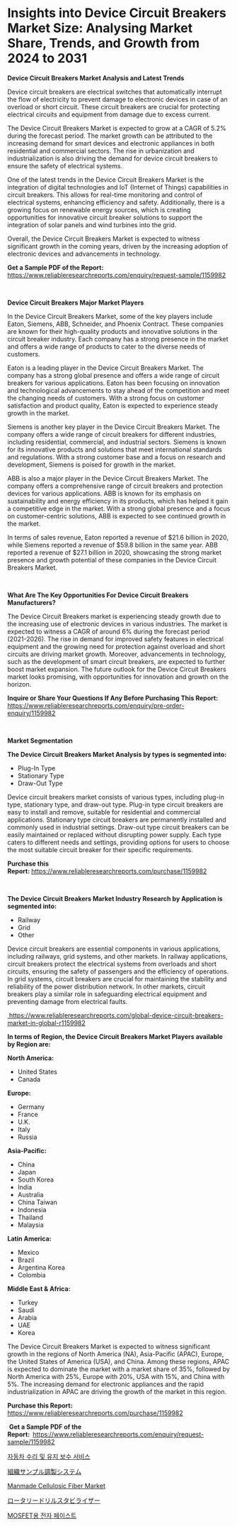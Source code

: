 <p><h1>Insights into Device Circuit Breakers Market Size: Analysing Market Share, Trends, and Growth from 2024 to 2031</h1></p><p><strong>Device Circuit Breakers Market Analysis and Latest Trends</strong></p>
<p><p>Device circuit breakers are electrical switches that automatically interrupt the flow of electricity to prevent damage to electronic devices in case of an overload or short circuit. These circuit breakers are crucial for protecting electrical circuits and equipment from damage due to excess current.</p><p>The Device Circuit Breakers Market is expected to grow at a CAGR of 5.2% during the forecast period. The market growth can be attributed to the increasing demand for smart devices and electronic appliances in both residential and commercial sectors. The rise in urbanization and industrialization is also driving the demand for device circuit breakers to ensure the safety of electrical systems.</p><p>One of the latest trends in the Device Circuit Breakers Market is the integration of digital technologies and IoT (Internet of Things) capabilities in circuit breakers. This allows for real-time monitoring and control of electrical systems, enhancing efficiency and safety. Additionally, there is a growing focus on renewable energy sources, which is creating opportunities for innovative circuit breaker solutions to support the integration of solar panels and wind turbines into the grid.</p><p>Overall, the Device Circuit Breakers Market is expected to witness significant growth in the coming years, driven by the increasing adoption of electronic devices and advancements in technology.</p></p>
<p><strong>Get a Sample PDF of the Report:&nbsp;</strong> <a href="https://www.reliableresearchreports.com/enquiry/request-sample/1159982">https://www.reliableresearchreports.com/enquiry/request-sample/1159982</a></p>
<p>&nbsp;</p>
<p><strong>Device Circuit Breakers Major Market Players</strong></p>
<p><p>In the Device Circuit Breakers Market, some of the key players include Eaton, Siemens, ABB, Schneider, and Phoenix Contract. These companies are known for their high-quality products and innovative solutions in the circuit breaker industry. Each company has a strong presence in the market and offers a wide range of products to cater to the diverse needs of customers.</p><p>Eaton is a leading player in the Device Circuit Breakers Market. The company has a strong global presence and offers a wide range of circuit breakers for various applications. Eaton has been focusing on innovation and technological advancements to stay ahead of the competition and meet the changing needs of customers. With a strong focus on customer satisfaction and product quality, Eaton is expected to experience steady growth in the market.</p><p>Siemens is another key player in the Device Circuit Breakers Market. The company offers a wide range of circuit breakers for different industries, including residential, commercial, and industrial sectors. Siemens is known for its innovative products and solutions that meet international standards and regulations. With a strong customer base and a focus on research and development, Siemens is poised for growth in the market.</p><p>ABB is also a major player in the Device Circuit Breakers Market. The company offers a comprehensive range of circuit breakers and protection devices for various applications. ABB is known for its emphasis on sustainability and energy efficiency in its products, which has helped it gain a competitive edge in the market. With a strong global presence and a focus on customer-centric solutions, ABB is expected to see continued growth in the market.</p><p>In terms of sales revenue, Eaton reported a revenue of $21.6 billion in 2020, while Siemens reported a revenue of $59.8 billion in the same year. ABB reported a revenue of $27.1 billion in 2020, showcasing the strong market presence and growth potential of these companies in the Device Circuit Breakers Market.</p></p>
<p>&nbsp;</p>
<p><strong>What Are The Key Opportunities For Device Circuit Breakers Manufacturers?</strong></p>
<p><p>The Device Circuit Breakers market is experiencing steady growth due to the increasing use of electronic devices in various industries. The market is expected to witness a CAGR of around 6% during the forecast period (2021-2026). The rise in demand for improved safety features in electrical equipment and the growing need for protection against overload and short circuits are driving market growth. Moreover, advancements in technology, such as the development of smart circuit breakers, are expected to further boost market expansion. The future outlook for the Device Circuit Breakers market looks promising, with opportunities for innovation and growth on the horizon.</p></p>
<p><strong>Inquire or Share Your Questions If Any Before Purchasing This Report:</strong> <a href="https://www.reliableresearchreports.com/enquiry/pre-order-enquiry/1159982">https://www.reliableresearchreports.com/enquiry/pre-order-enquiry/1159982</a></p>
<p>&nbsp;</p>
<p><strong>Market Segmentation</strong></p>
<p><strong>The Device Circuit Breakers Market Analysis by types is segmented into:</strong></p>
<p><ul><li>Plug-In Type</li><li>Stationary Type</li><li>Draw-Out Type</li></ul></p>
<p><p>Device circuit breakers market consists of various types, including plug-in type, stationary type, and draw-out type. Plug-in type circuit breakers are easy to install and remove, suitable for residential and commercial applications. Stationary type circuit breakers are permanently installed and commonly used in industrial settings. Draw-out type circuit breakers can be easily maintained or replaced without disrupting power supply. Each type caters to different needs and settings, providing options for users to choose the most suitable circuit breaker for their specific requirements.</p></p>
<p><strong>Purchase this Report:&nbsp;</strong><a href="https://www.reliableresearchreports.com/purchase/1159982">https://www.reliableresearchreports.com/purchase/1159982</a></p>
<p>&nbsp;</p>
<p><strong>The Device Circuit Breakers Market Industry Research by Application is segmented into:</strong></p>
<p><ul><li>Railway</li><li>Grid</li><li>Other</li></ul></p>
<p><p>Device circuit breakers are essential components in various applications, including railways, grid systems, and other markets. In railway applications, circuit breakers protect the electrical systems from overloads and short circuits, ensuring the safety of passengers and the efficiency of operations. In grid systems, circuit breakers are crucial for maintaining the stability and reliability of the power distribution network. In other markets, circuit breakers play a similar role in safeguarding electrical equipment and preventing damage from electrical faults.</p></p>
<p><a href="https://www.reliableresearchreports.com/global-device-circuit-breakers-market-in-global-r1159982">&nbsp;https://www.reliableresearchreports.com/global-device-circuit-breakers-market-in-global-r1159982</a></p>
<p><strong>In terms of Region, the Device Circuit Breakers Market Players available by Region are:</strong></p>
<p>
    <p> <strong> North America: </strong>
        <ul>
            <li>United States</li>
            <li>Canada</li>
        </ul>
        </p> 
    <p> <strong> Europe: </strong>
        <ul>
            <li>Germany</li>
            <li>France</li>
            <li>U.K.</li>
            <li>Italy</li>
            <li>Russia</li>
        </ul>
        </p> 
    <p> <strong> Asia-Pacific: </strong>
        <ul>
            <li>China</li>
            <li>Japan</li>
            <li>South Korea</li>
            <li>India</li>
            <li>Australia</li>
            <li>China Taiwan</li>
            <li>Indonesia</li>
            <li>Thailand</li>
            <li>Malaysia</li>
        </ul>
        </p> 
    <p> <strong> Latin America: </strong>
        <ul>
            <li>Mexico</li>
            <li>Brazil</li>
            <li>Argentina Korea</li>
            <li>Colombia</li>
        </ul>
        </p> 
    <p> <strong> Middle East & Africa: </strong>
        <ul>
            <li>Turkey</li>
            <li>Saudi</li>
            <li>Arabia</li>
            <li>UAE</li>
            <li>Korea</li>
        </ul>
    </p>
    </p>
<p><p>The Device Circuit Breakers Market is expected to witness significant growth in the regions of North America (NA), Asia-Pacific (APAC), Europe, the United States of America (USA), and China. Among these regions, APAC is expected to dominate the market with a market share of 35%, followed by North America with 25%, Europe with 20%, USA with 15%, and China with 5%. The increasing demand for electronic appliances and the rapid industrialization in APAC are driving the growth of the market in this region.</p></p>
<p><strong>Purchase this Report: </strong><a href="https://www.reliableresearchreports.com/purchase/1159982">https://www.reliableresearchreports.com/purchase/1159982</a></p>
<p>&nbsp;<strong>Get a Sample PDF of the Report:&nbsp;&nbsp;</strong><a href="https://www.reliableresearchreports.com/enquiry/request-sample/1159982">https://www.reliableresearchreports.com/enquiry/request-sample/1159982</a></p>
<p><strong></strong></p>
<p><p><a href="https://github.com/durgin521/Market-Research-Report-List-1/blob/main/496074481298.md">자동차 수리 및 유지 보수 서비스</a></p><p><a href="https://medium.com/@abdielkilback/%E7%B5%84%E7%B9%94%E6%A8%99%E6%9C%AC%E6%BA%96%E5%82%99%E3%82%B7%E3%82%B9%E3%83%86%E3%83%A0%E3%81%AE%E5%B8%82%E5%A0%B4-%E7%AB%B6%E4%BA%89%E5%88%86%E6%9E%90-%E5%B8%82%E5%A0%B4%E5%8B%95%E5%90%91%E3%81%8A%E3%82%88%E3%81%B32031%E5%B9%B4%E3%81%BE%E3%81%A7%E3%81%AE%E4%BA%88%E6%B8%AC-419d0b8b4c96">組織サンプル調製システム</a></p><p><a href="https://github.com/prosalinda88/Market-Research-Report-List-4/blob/main/manmade-cellulosic-fiber-market.md">Manmade Cellulosic Fiber Market</a></p><p><a href="https://github.com/AylinBeier/Market-Research-Report-List-1/blob/main/205985288666.md">ロータリードリルスタビライザー</a></p><p><a href="https://medium.com/@constantinvon/mosfet-%EC%8B%9C%EC%9E%A5%EC%9D%98-%EC%A0%84%EC%9E%90-%ED%8E%98%EC%9D%B4%EC%8A%A4%ED%8A%B8-%EA%B7%9C%EB%AA%A8%EB%8A%94-%EC%A0%84%EC%84%B8%EA%B3%84-%EC%82%B0%EC%97%85%EC%97%90%EC%84%9C-%EA%B0%80%EC%9E%A5-%EC%A2%8B%EC%9D%80-%EB%A7%88%EC%BC%80%ED%8C%85-%EC%B1%84%EB%84%90%EC%9D%84-%EB%82%98%ED%83%80%EB%83%85%EB%8B%88%EB%8B%A4-5e587dda8d17">MOSFET용 전자 페이스트</a></p></p>